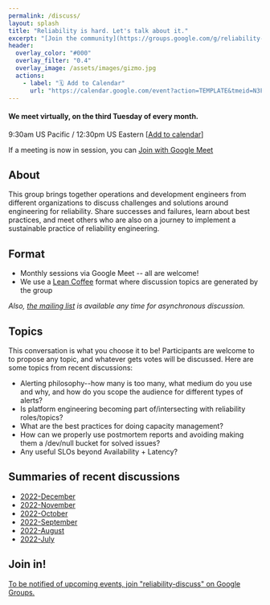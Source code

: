 ```yaml
---
permalink: /discuss/
layout: splash
title: "Reliability is hard. Let's talk about it."
excerpt: "[Join the community](https://groups.google.com/g/reliability-discuss) for a virtual monthly discussion about reliability engineering."
header:
  overlay_color: "#000"
  overlay_filter: "0.4"
  overlay_image: /assets/images/gizmo.jpg
  actions:
    - label: "🗓️ Add to Calendar"
      url: "https://calendar.google.com/event?action=TEMPLATE&tmeid=N3F1c3N0YW1zNXFtcXZtbDQ2aDVkaXNiYnZfMjAyMTA0MjBUMTYzMDAwWiBjX3FpZXBhb2V2NmFwdWtjMzRvczd0cGhvbHVjQGc&tmsrc=c_qiepaoev6apukc34os7tpholuc%40group.calendar.google.com&scp=ALL"      
---
```

#### We meet virtually, on the third Tuesday of every month.
9:30am US Pacific / 12:30pm US Eastern [[Add to calendar](https://calendar.google.com/event?action=TEMPLATE&tmeid=N3F1c3N0YW1zNXFtcXZtbDQ2aDVkaXNiYnZfMjAyMTA0MjBUMTYzMDAwWiBjX3FpZXBhb2V2NmFwdWtjMzRvczd0cGhvbHVjQGc&tmsrc=c_qiepaoev6apukc34os7tpholuc%40group.calendar.google.com&scp=ALL)]

If a meeting is now in session, you can <a href="//meet.google.com/kdk-hnmf-yjp" class="btn btn--info">Join with Google Meet</a>

## About
This group brings together operations and development engineers from different organizations to discuss challenges and solutions around engineering for reliability. Share successes and failures, learn about best practices, and meet others who are also on a journey to implement a sustainable practice of reliability engineering.

## Format
* Monthly sessions via Google Meet -- all are welcome!
* We use a [Lean Coffee](https://www.youtube.com/embed/2kLkRqv1-Wc) format where discussion topics are generated by the group

*Also, [the mailing list](https://groups.google.com/g/reliability-discuss) is available any time for asynchronous discussion.*

## Topics
This conversation is what you choose it to be! Participants are welcome to to propose any topic, and whatever gets votes will be discussed. Here are some topics from recent discussions:

* Alerting philosophy--how many is too many, what medium do you use and why, and how do you scope the audience for different types of alerts?
* Is platform engineering becoming part of/intersecting with reliability roles/topics?
* What are the best practices for doing capacity management?
* How can we properly use postmortem reports and avoiding making them a /dev/null bucket for solved issues?
* Any useful SLOs beyond Availability + Latency?

## Summaries of recent discussions
- [2022-December](https://github.com/r9y-dev/site/files/10271822/sessionsummary-20Dec2022-17-35-00-PM.pdf)
- [2022-November](https://github.com/r9y-dev/site/files/10271820/sessionsummary-15Nov2022-17-35-00-PM.pdf)
- [2022-October](https://github.com/r9y-dev/site/files/10271819/sessionsummary-18Oct2022-16-35-00-PM.pdf)
- [2022-September](https://github.com/r9y-dev/site/files/10271815/sessionsummary-20Sep2022-16-40-00-PM.pdf)
- [2022-August](https://github.com/r9y-dev/site/files/10271817/sessionsummary-16Aug2022-16-35-00-PM.pdf)
- [2022-July](https://github.com/r9y-dev/site/files/10271811/sessionsummary-19Jul2022-16-30-00-PM.pdf)


## Join in!

<a href="https://groups.google.com/g/reliability-discuss" class="btn btn--info">To be notified of upcoming events, join "reliability-discuss" on Google Groups.</a>
